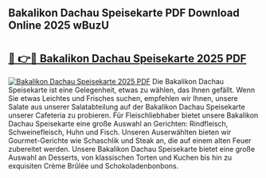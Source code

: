 ## Bakalikon Dachau Speisekarte PDF Download Online 2025 wBuzU

# <h2><a href="http://gc63g0u.nevu.top/?p=Bakalikon+Dachau+Speisekarte">🔗 👉🔴 Bakalikon Dachau Speisekarte 2025 PDF</a></h2>

[![Bakalikon Dachau Speisekarte 2025 PDF](https://i.imgur.com/dBaPXMq.png)](http://gc63g0u.nevu.top/?p=Bakalikon+Dachau+Speisekarte)
Die Bakalikon Dachau Speisekarte ist eine Gelegenheit, etwas zu wählen, das Ihnen gefällt. Wenn Sie etwas Leichtes und Frisches suchen, empfehlen wir Ihnen, unsere Salate aus unserer Salatabteilung auf der Bakalikon Dachau Speisekarte unserer Cafeteria zu probieren. Für Fleischliebhaber bietet unsere Bakalikon Dachau Speisekarte eine große Auswahl an Gerichten: Rindfleisch, Schweinefleisch, Huhn und Fisch. Unseren Auserwählten bieten wir Gourmet-Gerichte wie Schaschlik und Steak an, die auf einem alten Feuer zubereitet werden. Unsere Bakalikon Dachau Speisekarte bietet eine große Auswahl an Desserts, von klassischen Torten und Kuchen bis hin zu exquisiten Crème Brûlée und Schokoladenbonbons.
